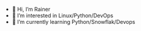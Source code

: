 - 👋 Hi, I’m Rainer
- 👀 I’m interested in Linux/Python/DevOps
- 🌱 I’m currently learning Python/Snowflak/Devops

<!---
rainer-wiener-by/rainer-wiener-by is a ✨ special ✨ repository because its `README.md` (this file) appears on your GitHub profile.
You can click the Preview link to take a look at your changes.
--->
